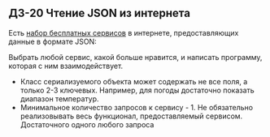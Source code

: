 ## ДЗ-20 Чтение JSON из интернета
        
Есть [набор бесплатных сервисов][1] в интернете, предоставляющих данные в формате JSON:
        
[1]: https://github.com/toddmotto/public-apis/blob/master/README.md
        
Выбрать любой сервис, какой больше нравится, и написать программу, которая с ним взаимодействует.
        
* Класс сериализуемого объекта может содержать не все поля, а только 2-3 ключевых. Например, для погоды достаточно показать диапазон температур.
* Минимальное количество запросов к сервису - 1. Не обязательно реализовывать весь функционал, предоставляемый сервисом. Достаточного одного любого запроса